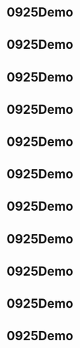 # 0925Demo
# 0925Demo
# 0925Demo
# 0925Demo
# 0925Demo
# 0925Demo
# 0925Demo
# 0925Demo
# 0925Demo
# 0925Demo
# 0925Demo
